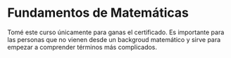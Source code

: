 

# Fundamentos de Matemáticas

Tomé este curso únicamente para ganas el certificado. Es importante para las personas que no vienen desde un backgroud matemático y sirve para empezar a comprender términos más complicados. 